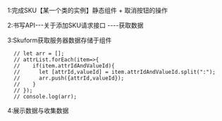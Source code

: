 1:完成SKU【某一个类的实例】静态组件  + 取消按钮的操作



2:书写API---关于添加SKU请求接口
----获取数据



3:Skuform获取服务器数据存储于组件




      // let arr = [];
      // attrList.forEach(item=>{
      //    if(item.attrIdAndValueId){
      //      let [attrId,valueId] = item.attrIdAndValueId.split(":");
      //      arr.push({attrId,valueId});
      //    }
      // });
      // console.log(arr);

4:展示数据与收集数据









